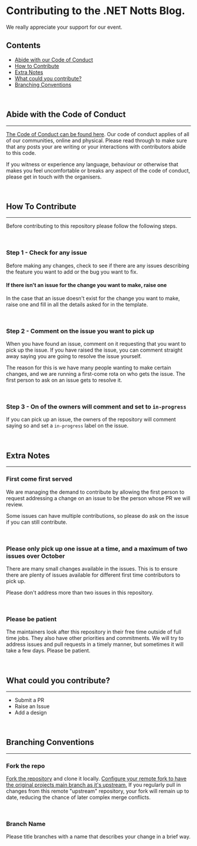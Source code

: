 # Contributing to the .NET Notts Blog.

We really appreciate your support for our event.

## Contents

- [Abide with our Code of Conduct](#abide-with-the-code-of-conduct)
- [How to Contribute](#how-to-contribute)
- [Extra Notes](#extra-notes)
- [What could you contribute?](#what-could-you-contribute)
- [Branching Conventions](#branching-conventions)

<br/>

## Abide with the Code of Conduct
---
[The Code of Conduct can be found here](https://dotnetnotts.co/#!/codeofconduct). Our code of conduct applies of all of our communities, online and physical. Please read through to make sure that any posts your are writing or your interactions with contributors abide to this code.

If you witness or experience any language, behaviour or otherwise that makes you feel uncomfortable or breaks any aspect of the code of conduct, please get in touch with the organisers.

<br/>

## How To Contribute
---

Before contributing to this repository please follow the following steps.

<br/>

### Step 1 - Check for any issue

Before making any changes, check to see if there are any issues describing the feature you want to add or the bug you want to fix.


#### If there isn't an issue for the change you want to make, raise one

In the case that an issue doesn't exist for the change you want to make, raise one and fill in all the details asked for in the template.

<br/>

### Step 2 - Comment on the issue you want to pick up

When you have found an issue, comment on it requesting that you want to pick up the issue. If you have raised the issue, you can comment straight away saying you are going to resolve the issue yourself.

The reason for this is we have many people wanting to make certain changes, and we are running a first-come rota on who gets the issue. The first person to ask on an issue gets to resolve it.

<br/>

### Step 3 - On of the owners will comment and set to `in-progress`

If you can pick up an issue, the owners of the repository will comment saying so and set a `in-progress` label on the issue.

<br/>

## Extra Notes
---

### First come first served

We are managing the demand to contribute by allowing the first person to request addressing a change on an issue to be the person whose PR we will review.

Some issues can have multiple contributions, so please do ask on the issue if you can still contribute.

<br/>

### Please only pick up one issue at a time, and a maximum of two issues over October

There are many small changes available in the issues. This is to ensure there are plenty of issues available for different first time contributors to pick up.

Please don't address more than two issues in this repository. 

<br/>

### Please be patient

The maintainers look after this repository in their free time outside of full time jobs. They also have other priorities and commitments. We will try to address issues and pull requests in a timely manner, but sometimes it will take a few days. Please be patient.

<br/>

## What could you contribute?
---

- Submit a PR
- Raise an Issue
- Add a design

<br/>

## Branching Conventions
---

### Fork the repo

<a href="https://guides.github.com/activities/forking/" target="_blank">Fork the repository</a> and clone it locally. <a href="https://docs.github.com/en/github/collaborating-with-issues-and-pull-requests/configuring-a-remote-for-a-fork" target="_blank">Configure your remote fork to have the original projects main branch as it's upstream.</a> If you regularly pull in changes from this remote "upstream" repository, your fork will remain up to date, reducing the chance of later complex merge conflicts.

<br/>

### Branch Name

Please title branches with a name that describes your change in a brief way.

